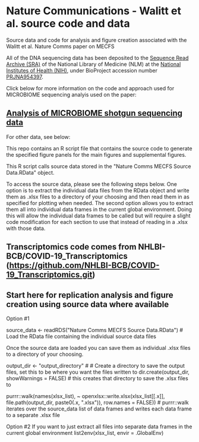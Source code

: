 # Nature Communications - Walitt et al. source code and data
Source data and code for analysis and figure creation associated with the Walitt et al. Nature Comms paper on MECFS

All of the DNA sequencing data has been deposited to the [Sequence Read Archive (SRA)](https://www.ncbi.nlm.nih.gov/sra) of the National Library of Medicine (NLM) at the [National Institutes of Health (NIH)](https://www.nih.gov/), under BioProject accession number [PRJNA954397](https://www.ncbi.nlm.nih.gov/sra/PRJNA954397).


Click below for more information on the code and approach used for MICROBIOME sequencing analyis used on the paper:

## [Analysis of MICROBIOME shotgun sequencing data](docs/WGS.md)

For other data, see below:

This repo contains an R script file that contains the source code to generate the specified figure panels for the main figures and supplemental figures.

This R script calls source data stored in the "Nature Comms MECFS Source Data.RData" object.

To access the source data, please see the following steps below. One option is to extract the individual data files from the RData object and write them as .xlsx files to a directory of your choosing and then read them in as specified for plotting when needed. The second option allows you to extract them all into individual data frames in the current global environment. Doing this will allow the individual data frames to be called but will require a slight code modification for each section to use that instead of reading in a .xlsx with those data.

## Transcriptomics code comes from NHLBI-BCB/COVID-19_Transcriptomics (https://github.com/NHLBI-BCB/COVID-19_Transcriptomics.git)

## Start here for replication analysis and figure creation using source data where available

Option #1

source_data <- readRDS("Nature Comms MECFS Source Data.RData") # Load the RData file containing the individual source data files

Once the source data are loaded you can save them as individual .xlsx files to a directory of your choosing.

output_dir <- "output_directory" # # Create a directory to save the output files, set this to be where you want the files written to
dir.create(output_dir, showWarnings = FALSE) # this creates that directory to save the .xlsx files to

purrr::walk(names(xlsx_list), ~ openxlsx::write.xlsx(xlsx_list[[.x]], file.path(output_dir, paste0(.x, ".xlsx")), row.names = FALSE)) # purrr::walk iterates over the source_data list of data frames and writes each data frame to a separate .xlsx file

Option #2
If you want to just extract all files into separate data frames in the current global environment
list2env(xlsx_list, envir = .GlobalEnv)
